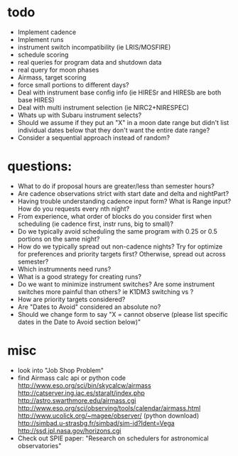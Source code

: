 # todo
- Implement cadence
- Implement runs
- instrument switch incompatibility (ie LRIS/MOSFIRE)
- schedule scoring
- real queries for program data and shutdown data
- real query for moon phases
- Airmass, target scoring
- force small portions to different days?
- Deal with instrument base config info (ie HIRESr and HIRESb are both base HIRES)
- Deal with multi instrument selection (ie NIRC2+NIRESPEC)
- Whats up with Subaru instrument selects?
- Should we assume if they put an "X" in a moon date range but didn't list individual dates below that they don't want the entire date range?
- Consider a sequential approach instead of random?


# questions: 
- What to do if proposal hours are greater/less than semester hours?
- Are cadence observations strict with start date and delta and nightPart?
- Having trouble understanding cadence input form?  What is Range input? How do you requests every nth night?
- From experience, what order of blocks do you consider first when scheduling (ie cadence first, instr runs, big to small)?
- Do we typically avoid scheduling the same program with 0.25 or 0.5 portions on the same night?
- How do we typically spread out non-cadence nights?  Try for optimize for preferences and priority targets first?  Otherwise, spread out across semester?
- Which instrumnents need runs?  
- What is a good strategy for creating runs?
- Do we want to minimize instrument switches?  Are some instrument switches more painful than others?  ie K1DM3 switching vs ?
- How are priority targets considered?
- Are "Dates to Avoid" considered an absolute no? 
- Should we change form to say "X = cannot observe (please list specific dates in the Date to Avoid section below)"



# misc
- look into "Job Shop Problem"
- find Airmass calc api or python code
    http://www.eso.org/sci/bin/skycalcw/airmass
    http://catserver.ing.iac.es/staralt/index.php
    http://astro.swarthmore.edu/airmass.cgi
    http://www.eso.org/sci/observing/tools/calendar/airmass.html                
    http://www.ucolick.org/~magee/observer/  (python download)  
    http://simbad.u-strasbg.fr/simbad/sim-id?Ident=Vega
    http://ssd.jpl.nasa.gov/horizons.cgi
- Check out SPIE paper: "Research on schedulers for astronomical observatories"


